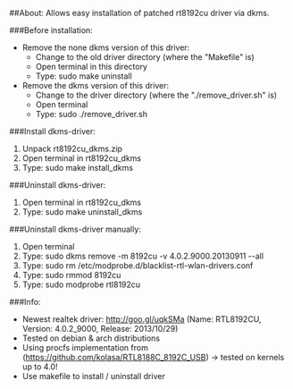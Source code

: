 ##About:
Allows easy installation of patched rt8192cu driver via dkms.

###Before installation:
- Remove the none dkms version of this driver:
  - Change to the old driver directory (where the "Makefile" is)
  - Open terminal in this directory
  - Type: sudo make uninstall
- Remove the dkms version of this driver:
  - Change to the driver directory (where the "./remove_driver.sh" is)
  - Open terminal
  - Type: sudo ./remove_driver.sh

###Install dkms-driver:
1. Unpack rt8192cu_dkms.zip
2. Open terminal in rt8192cu_dkms
3. Type: sudo make install_dkms

###Uninstall dkms-driver:
1. Open terminal in rt8192cu_dkms
2. Type: sudo make uninstall_dkms

###Uninstall dkms-driver manually:
1. Open terminal
2. Type: sudo dkms remove -m 8192cu -v 4.0.2.9000.20130911 --all
3. Type: sudo rm /etc/modprobe.d/blacklist-rtl-wlan-drivers.conf
4. Type: sudo rmmod 8192cu
5. Type: sudo modprobe rtl8192cu

###Info:
- Newest realtek driver: http://goo.gl/uqkSMa (Name: RTL8192CU, Version: 4.0.2_9000, Release: 2013/10/29)
- Tested on debian & arch distributions
- Using procfs implementation from (https://github.com/kolasa/RTL8188C_8192C_USB) -> tested on kernels up to 4.0!
- Use makefile to install / uninstall driver
